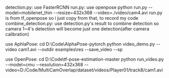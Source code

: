 detection.py: use FasterRCNN
run.py: use openpose
	python run.py --model=mobilenet_thin --resize=432x368 --video=./video/cam4.avi
	run.py is from tf_openpose
	so i just copy from that, to record my code
combine_detection.py: use detection.py's result to combine detection
	so camera 1~4's detection will become just one detection(after camera calibration)
	
	
use AphlaPose:
	cd D:\Code\AlphaPose-pytorch
	python video_demo.py --video cam1.avi --outdir examples\res --save_video --sp

use OpenPose:
	cd D:\Code\tf-pose-estimation-master
	python run_video.py --model=cmu --resolution=432x368 --video=D:/Code/MultiCamOverlap/dataset/videos/Player01/track8/cam1.avi